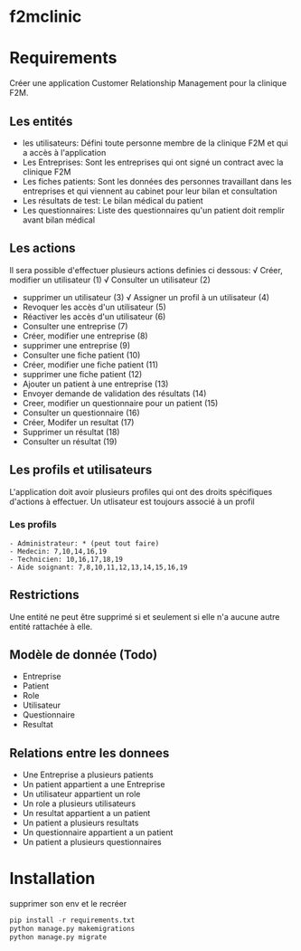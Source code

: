 # f2mclinic

# Requirements
Créer une application Customer Relationship Management pour la clinique F2M.


## Les entités
 * les utilisateurs: Défini toute personne membre de la clinique F2M et qui a accès à l'application
 * Les Entreprises: Sont les entreprises qui ont signé un contract avec la clinique F2M
 * Les fiches patients: Sont les données des personnes travaillant dans les entreprises et qui viennent au cabinet pour leur bilan et consultation
 * Les résultats de test: Le bilan médical du patient
 * Les questionnaires: Liste des questionnaires qu'un patient doit remplir avant bilan médical

## Les actions
  Il sera possible d'effectuer plusieurs actions definies ci dessous:
   √ Créer, modifier un utilisateur (1)
   √ Consulter un utilisateur (2)
   - supprimer un utilisateur (3)
   √ Assigner un profil à un utilisateur (4)
   - Revoquer les accès d'un utilisateur (5)
   - Réactiver les accès d'un utilisateur (6)
   - Consulter une entreprise (7)
   - Créer, modifier une entreprise (8)
   - supprimer une entreprise (9)
   - Consulter une fiche patient (10)
   - Créer, modifier une fiche patient (11)
   - supprimer une fiche patient (12)
   - Ajouter un patient à une entreprise (13)
   - Envoyer demande de validation des résultats (14)
   - Creer, modifier un questionnaire pour un patient (15)
   - Consulter un questionnaire (16)
   - Créer, Modifer un resultat (17)
   - Supprimer un résultat (18)
   - Consulter un résultat (19)
 
## Les profils et utilisateurs
L'application doit avoir plusieurs profiles qui ont des droits spécifiques d'actions à effectuer.
Un utlisateur est toujours associé à un profil
  
  ### Les profils
    - Administrateur: * (peut tout faire)
    - Medecin: 7,10,14,16,19
    - Technicien: 10,16,17,18,19
    - Aide soignant: 7,8,10,11,12,13,14,15,16,19


## Restrictions
Une entité ne peut être supprimé si et seulement si elle n'a aucune autre entité rattachée à elle.


## Modèle de donnée (Todo)

- Entreprise
- Patient
- Role
- Utilisateur 
- Questionnaire
- Resultat 

## Relations entre les donnees 
- Une Entreprise a plusieurs patients 
- Un patient appartient a une Entreprise
- Un utilisateur appartient un role 
- Un role a plusieurs utilisateurs
- Un resultat appartient a un patient
- Un patient a plusieurs resultats
- Un questionnaire appartient a un patient 
- Un patient a plusieurs questionnaires

# Installation

supprimer son env et le recréer

```python
pip install -r requirements.txt
python manage.py makemigrations
python manage.py migrate 
```

